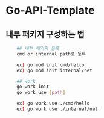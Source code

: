 # Go-API-Template

## 내부 패키지 구성하는 법

```sh
    ## 내부 패키지 등록
    cmd or internal path로 등록

    ex) go mod init cmd/hello
    ex) go mod init internal/net

    ## work
	go work init
	go work use [path]

    ex) go work use ./cmd/hello
    ex) go work use ./internal/net
```